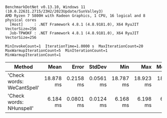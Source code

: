 ```

BenchmarkDotNet v0.13.10, Windows 11 (10.0.22631.2715/23H2/2023Update/SunValley3)
AMD Ryzen 7 5800H with Radeon Graphics, 1 CPU, 16 logical and 8 physical cores
  [Host]     : .NET Framework 4.8.1 (4.8.9181.0), X64 RyuJIT VectorSize=256
  Job-TPWOKF : .NET Framework 4.8.1 (4.8.9181.0), X64 RyuJIT VectorSize=256

MinInvokeCount=1  IterationTime=1.0000 s  MaxIterationCount=20  
MaxWarmupIterationCount=5  MinIterationCount=1  MinWarmupIterationCount=1  

```
| Method                     | Mean      | Error     | StdDev    | Min       | Max       | Median    | Ratio |
|--------------------------- |----------:|----------:|----------:|----------:|----------:|----------:|------:|
| &#39;Check words: WeCantSpell&#39; | 18.878 ms | 0.2158 ms | 0.0561 ms | 18.787 ms | 18.923 ms | 18.903 ms |  1.00 |
| &#39;Check words: NHunspell&#39;   |  6.184 ms | 0.0801 ms | 0.0124 ms |  6.168 ms |  6.198 ms |  6.185 ms |  0.33 |
